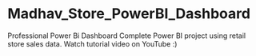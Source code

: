 # Madhav_Store_PowerBI_Dashboard
Professional Power Bi Dashboard  Complete Power BI project using retail store sales data.
Watch tutorial video on YouTube :)
